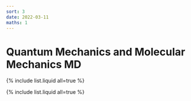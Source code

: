 ```yaml
---
sort: 3
date: 2022-03-11
maths: 1
---
```


# Quantum Mechanics and Molecular Mechanics MD


{% include list.liquid all=true %}

{% include list.liquid all=true %}
